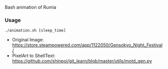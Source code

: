 Bash animation of Rumia

### Usage
`./animation.sh [sleep_time]`

- Original Image: https://store.steampowered.com/app/1122050/Gensokyo_Night_Festival/
- PixelArt to ShellText: https://github.com/shinpoi/git_learn/blob/master/utils/motd_gen.py
